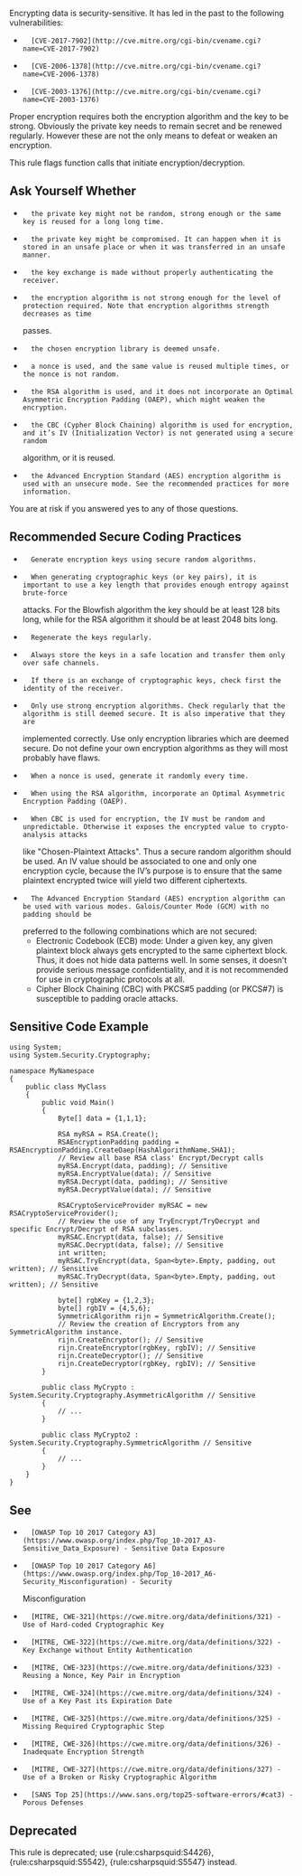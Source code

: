 Encrypting data is security-sensitive. It has led in the past to the following vulnerabilities:
 
-	    [CVE-2017-7902](http://cve.mitre.org/cgi-bin/cvename.cgi?name=CVE-2017-7902)
-	    [CVE-2006-1378](http://cve.mitre.org/cgi-bin/cvename.cgi?name=CVE-2006-1378)
-	    [CVE-2003-1376](http://cve.mitre.org/cgi-bin/cvename.cgi?name=CVE-2003-1376)

Proper encryption requires both the encryption algorithm and the key to be strong. Obviously the private key needs to remain secret and be renewed regularly. However these are not the only means to defeat or weaken an encryption.
 
This rule flags function calls that initiate encryption/decryption.
 
## Ask Yourself Whether

-	    the private key might not be random, strong enough or the same key is reused for a long long time.
-	    the private key might be compromised. It can happen when it is stored in an unsafe place or when it was transferred in an unsafe manner.
-	    the key exchange is made without properly authenticating the receiver.
-	    the encryption algorithm is not strong enough for the level of protection required. Note that encryption algorithms strength decreases as time
  passes.
-	    the chosen encryption library is deemed unsafe.
-	    a nonce is used, and the same value is reused multiple times, or the nonce is not random.
-	    the RSA algorithm is used, and it does not incorporate an Optimal Asymmetric Encryption Padding (OAEP), which might weaken the encryption.
-	    the CBC (Cypher Block Chaining) algorithm is used for encryption, and it’s IV (Initialization Vector) is not generated using a secure random
  algorithm, or it is reused.
-	    the Advanced Encryption Standard (AES) encryption algorithm is used with an unsecure mode. See the recommended practices for more information.

You are at risk if you answered yes to any of those questions.
 
## Recommended Secure Coding Practices

-	    Generate encryption keys using secure random algorithms.
-	    When generating cryptographic keys (or key pairs), it is important to use a key length that provides enough entropy against brute-force
  attacks. For the Blowfish algorithm the key should be at least 128 bits long, while for the RSA algorithm it should be at least 2048 bits long.
-	    Regenerate the keys regularly.
-	    Always store the keys in a safe location and transfer them only over safe channels.
-	    If there is an exchange of cryptographic keys, check first the identity of the receiver.
-	    Only use strong encryption algorithms. Check regularly that the algorithm is still deemed secure. It is also imperative that they are
  implemented correctly. Use only encryption libraries which are deemed secure. Do not define your own encryption algorithms as they will most
  probably have flaws.
-	    When a nonce is used, generate it randomly every time.
-	    When using the RSA algorithm, incorporate an Optimal Asymmetric Encryption Padding (OAEP).
-	    When CBC is used for encryption, the IV must be random and unpredictable. Otherwise it exposes the encrypted value to crypto-analysis attacks
  like "Chosen-Plaintext Attacks". Thus a secure random algorithm should be used. An IV value should be associated to one and only one encryption
  cycle, because the IV’s purpose is to ensure that the same plaintext encrypted twice will yield two different ciphertexts.
-	    The Advanced Encryption Standard (AES) encryption algorithm can be used with various modes. Galois/Counter Mode (GCM) with no padding should be
  preferred to the following combinations which are not secured:
    - Electronic Codebook (ECB) mode: Under a given key, any given plaintext block always gets encrypted to the same ciphertext block. Thus, it
      does not hide data patterns well. In some senses, it doesn’t provide serious message confidentiality, and it is not recommended for use in
      cryptographic protocols at all.
    - Cipher Block Chaining (CBC) with PKCS#5 padding (or PKCS#7) is susceptible to padding oracle attacks.

## Sensitive Code Example

    using System;
    using System.Security.Cryptography;
    
    namespace MyNamespace
    {
        public class MyClass
        {
            public void Main()
            {
                Byte[] data = {1,1,1};
    
                RSA myRSA = RSA.Create();
                RSAEncryptionPadding padding = RSAEncryptionPadding.CreateOaep(HashAlgorithmName.SHA1);
                // Review all base RSA class' Encrypt/Decrypt calls
                myRSA.Encrypt(data, padding); // Sensitive
                myRSA.EncryptValue(data); // Sensitive
                myRSA.Decrypt(data, padding); // Sensitive
                myRSA.DecryptValue(data); // Sensitive
    
                RSACryptoServiceProvider myRSAC = new RSACryptoServiceProvider();
                // Review the use of any TryEncrypt/TryDecrypt and specific Encrypt/Decrypt of RSA subclasses.
                myRSAC.Encrypt(data, false); // Sensitive
                myRSAC.Decrypt(data, false); // Sensitive
                int written;
                myRSAC.TryEncrypt(data, Span<byte>.Empty, padding, out written); // Sensitive
                myRSAC.TryDecrypt(data, Span<byte>.Empty, padding, out written); // Sensitive
    
                byte[] rgbKey = {1,2,3};
                byte[] rgbIV = {4,5,6};
                SymmetricAlgorithm rijn = SymmetricAlgorithm.Create();
                // Review the creation of Encryptors from any SymmetricAlgorithm instance.
                rijn.CreateEncryptor(); // Sensitive
                rijn.CreateEncryptor(rgbKey, rgbIV); // Sensitive
                rijn.CreateDecryptor(); // Sensitive
                rijn.CreateDecryptor(rgbKey, rgbIV); // Sensitive
            }
    
            public class MyCrypto : System.Security.Cryptography.AsymmetricAlgorithm // Sensitive
            {
                // ...
            }
    
            public class MyCrypto2 : System.Security.Cryptography.SymmetricAlgorithm // Sensitive
            {
                // ...
            }
        }
    }

## See

-	    [OWASP Top 10 2017 Category A3](https://www.owasp.org/index.php/Top_10-2017_A3-Sensitive_Data_Exposure) - Sensitive Data Exposure
-	    [OWASP Top 10 2017 Category A6](https://www.owasp.org/index.php/Top_10-2017_A6-Security_Misconfiguration) - Security
  Misconfiguration
-	    [MITRE, CWE-321](https://cwe.mitre.org/data/definitions/321) - Use of Hard-coded Cryptographic Key
-	    [MITRE, CWE-322](https://cwe.mitre.org/data/definitions/322) - Key Exchange without Entity Authentication
-	    [MITRE, CWE-323](https://cwe.mitre.org/data/definitions/323) - Reusing a Nonce, Key Pair in Encryption
-	    [MITRE, CWE-324](https://cwe.mitre.org/data/definitions/324) - Use of a Key Past its Expiration Date
-	    [MITRE, CWE-325](https://cwe.mitre.org/data/definitions/325) - Missing Required Cryptographic Step
-	    [MITRE, CWE-326](https://cwe.mitre.org/data/definitions/326) - Inadequate Encryption Strength
-	    [MITRE, CWE-327](https://cwe.mitre.org/data/definitions/327) - Use of a Broken or Risky Cryptographic Algorithm
-	    [SANS Top 25](https://www.sans.org/top25-software-errors/#cat3) - Porous Defenses

## Deprecated
 
This rule is deprecated; use {rule:csharpsquid:S4426}, {rule:csharpsquid:S5542}, {rule:csharpsquid:S5547} instead.